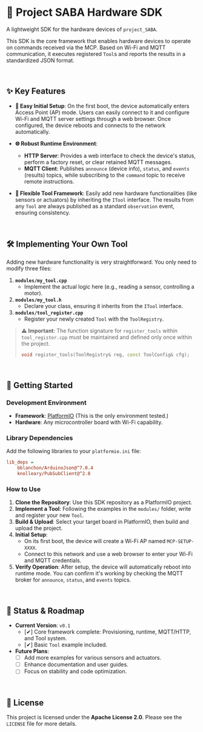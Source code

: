 
# 🦀 Project SABA Hardware SDK

A lightweight SDK for the hardware devices of `project_SABA`.

This SDK is the core framework that enables hardware devices to operate on commands received via the MCP. Based on Wi-Fi and MQTT communication, it executes registered `Tool`s and reports the results in a standardized JSON format.

<br>

## ✨ Key Features

* **🔌 Easy Initial Setup**: On the first boot, the device automatically enters Access Point (AP) mode. Users can easily connect to it and configure Wi-Fi and MQTT server settings through a web browser. Once configured, the device reboots and connects to the network automatically.

* **🌐 Robust Runtime Environment**:
    * **HTTP Server**: Provides a web interface to check the device's status, perform a factory reset, or clear retained MQTT messages.
    * **MQTT Client**: Publishes `announce` (device info), `status`, and `events` (results) topics, while subscribing to the `command` topic to receive remote instructions.

* **🔧 Flexible Tool Framework**: Easily add new hardware functionalities (like sensors or actuators) by inheriting the `ITool` interface. The results from any `Tool` are always published as a standard `observation` event, ensuring consistency.

<br>

## 🛠️ Implementing Your Own Tool

Adding new hardware functionality is very straightforward. You only need to modify three files:

1.  **`modules/my_tool.cpp`**
    * Implement the actual logic here (e.g., reading a sensor, controlling a motor).
2.  **`modules/my_tool.h`**
    * Declare your class, ensuring it inherits from the `ITool` interface.
3.  **`modules/tool_register.cpp`**
    * Register your newly created `Tool` with the `ToolRegistry`.

> **⚠️ Important**: The function signature for `register_tools` within `tool_register.cpp` must be maintained and defined only once within the project.
>
> ```cpp
> void register_tools(ToolRegistry& reg, const ToolConfig& cfg);
> ```

<br>

## 🚀 Getting Started

### **Development Environment**

* **Framework**: [PlatformIO](https://platformio.org/) (This is the only environment tested.)
* **Hardware**: Any microcontroller board with Wi-Fi capability.

### **Library Dependencies**

Add the following libraries to your `platformio.ini` file:

```ini
lib_deps =
    bblanchon/ArduinoJson@^7.0.4
    knolleary/PubSubClient@^2.8
````

### **How to Use**

1.  **Clone the Repository**: Use this SDK repository as a PlatformIO project.
2.  **Implement a Tool**: Following the examples in the `modules/` folder, write and register your new `Tool`.
3.  **Build & Upload**: Select your target board in PlatformIO, then build and upload the project.
4.  **Initial Setup**:
      * On its first boot, the device will create a Wi-Fi AP named `MCP-SETUP-XXXX`.
      * Connect to this network and use a web browser to enter your Wi-Fi and MQTT credentials.
5.  **Verify Operation**: After setup, the device will automatically reboot into runtime mode. You can confirm it's working by checking the MQTT broker for `announce`, `status`, and `events` topics.

<br>

## 📝 Status & Roadmap

  * **Current Version**: `v0.1`
      * [✔] Core framework complete: Provisioning, runtime, MQTT/HTTP, and Tool system.
      * [✔] Basic `Tool` example included.
  * **Future Plans**:
      * [ ] Add more examples for various sensors and actuators.
      * [ ] Enhance documentation and user guides.
      * [ ] Focus on stability and code optimization.

<br>

## 📜 License

This project is licensed under the **Apache License 2.0**. Please see the `LICENSE` file for more details.




